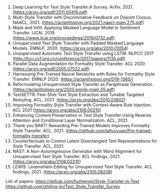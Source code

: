 1. Deep Learning for Text Style Transfer:A Survey. ArXiv, 2021. (https://arxiv.org/pdf/2011.00416.pdf)
1. Multi-Style Transfer with Discriminative Feedback on Disjoint Corpus. NAACL, 2021. (https://aclanthology.org/2021.naacl-main.275.pdf)
2. Mask and Infill: Applying Masked Language Model to Sentiment Transfer. IJCAI, 2019. (https://www.ijcai.org/proceedings/2019/0732.pdf)
3. Unsupervised Text Style Transfer with Padded Masked Language Models. EMNLP, 2020. (https://arxiv.org/abs/2010.01054)
4. Unsupervised Automatic Text Style Transfer using LSTM. NLPCC 2017 (http://tcci.ccf.org.cn/conference/2017/papers/1135.pdf)
5. Parallel Data Augmentation for Formality Style Transfer. ACL 2020 (https://arxiv.org/pdf/2005.07522.pdf)
6. Harnessing Pre-Trained Neural Networks with Rules for Formality Style Transfer. EMNLP 2020. (https://aclanthology.org/D19-1365/)
7. Reformulating Unsupervised Style Transfer as Paraphrase Generation. (https://aclanthology.org/2020.emnlp-main.55.pdf)
8. TextSETTR: Few-Shot Text Style Extraction and Tunable Targeted Restyling. ACL, 2021. (https://arxiv.org/abs/2010.03802)
9. Improving Formality Style Transfer with Context-Aware Rule Injection. ACL 2021 (https://arxiv.org/abs/2106.00210)
10. Enhancing Content Preservation in Text Style Transfer Using Reverse Attention and Conditional Layer Normalization. ACL, 2021. 
11. Thank you BART! Rewarding Pre-Trained Models Improves Formality Style Transfer. ACL, 2021. (https://github.com/laihuiyuan/Pre-trained-formality-transfer)
12. Counterfactuals to Control Latent Disentangled Text Representations for Style Transfer. ACL, 2021. 
13. NAST: A Non-Autoregressive Generator with Word Alignment for Unsupervised Text Style Transfer. ACL findings, 2021. (https://arxiv.org/abs/2106.02210)
14. LEWIS: Levenshtein Editing for Unsupervised Text Style Transfer. ACL findings, 2021. (https://arxiv.org/abs/2105.08206)

List of papers: 
https://github.com/fuzhenxin/Style-Transfer-in-Text
https://github.com/zhijing-jin/Text_Style_Transfer_Survey
